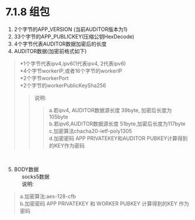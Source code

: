 # 7.1.8 组包

1. 2个字节的APP_VERSION (当前AUDITOR版本为1)<br>
2. 33个字节的APP_PUBLICKEY(压缩公钥HexDecode)<br>
3. 4个字节代表AUDITOR数据加密后的长度<br>
4. AUDITOR数据(加密前格式如下) <br>
>*1个字节代表ipv4,ipv6(1代表ipv4, 2代表ipv6)<br>
>*4个字节workerIP,或者16个字节的workerIP<br>
>*2个字节workerPort<br>
>*2个字节的workerPublicKeySha256<br>
>> 说明:<br>
>>> a.若ipv4, AUDITOR数据源长度 39byte, 加密后长度为105byte<br>
>>> b.若ipv6,AUDITOR数据源长度 51byte,加密后长度为117byte<br>
>>> c.加密算法chacha20-ietf-poly1305<br>
>>> d.加密密码 APP PRIVATEKEY和AUDITOR PUBKEY计算得到的KEY作为密码<br>
<br>

5. BODY数据<br>
&emsp;&ensp;socks5数据<br>
&emsp;&ensp;说明:<br>

> a.加密算法:aes-128-cfb<br>
> b.加密密码 APP PRIVATEKEY 和 WORKER PUBKEY 计算得到的KEY 作为密码<br>

